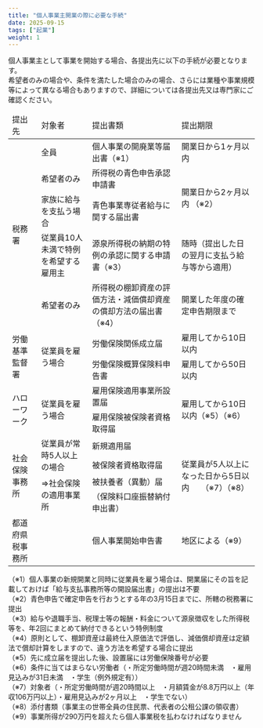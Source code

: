 ```yaml
---
title: "個人事業主開業の際に必要な手続"
date: 2025-09-15
tags: ["起業"]
weight: 1
---
```

<!-- 事業開始 -->

個人事業主として事業を開始する場合、各提出先に以下の手続が必要となります。<br>
希望者のみの場合や、条件を満たした場合のみの場合、さらには業種や事業規模等によって異なる場合もありますので、詳細については各提出先又は専門家にご確認ください。
<table>
<thead>
	<tr>
		<td>提出先</td>
		<td>対象者</td>
		<td>提出書類</td>
		<td>提出期限</td>
	</tr>
</thead>
	<tr>
		<td rowspan="5">税務署</td>
		<td>全員</td>
		<td>個人事業の開廃業等届出書（※1）</td>
		<td>開業日から1ヶ月以内</td>
	</tr>
	<tr>
		<td>希望者のみ</td>
		<td>所得税の青色申告承認申請書</td>
		<td rowspan="2">開業日から2ヶ月以内 （※2）</td>
	</tr>
	<tr>
		<td>家族に給与を支払う場合</td>
		<td>青色事業専従者給与に関する届出書</td>
	</tr>
	<tr>
		<td>従業員10人未満で特例を希望する雇用主</td>
		<td>源泉所得税の納期の特例の承認に関する申請書（※3）</td>
		<td>随時（提出した日の翌月に支払う給与等から適用）</td>
	</tr>
	<tr>
		<td>希望者のみ</td>
		<td>所得税の棚卸資産の評価方法・減価償却資産の償却方法の届出書（※4）</td>
		<td>開業した年度の確定申告期限まで</td>
	</tr>
	<tr>
		<td rowspan="2">労働基準監督署</td>
		<td rowspan="2">従業員を雇う場合</td>
		<td>労働保険関係成立届</td>
		<td>雇用してから10日以内</td>
	</tr>
	<tr>
		<td>労働保険概算保険料申告書</td>
		<td>雇用してから50日以内</td>
	</tr>
	<tr>
		<td rowspan="2">ハローワーク</td>
		<td rowspan="2">従業員を雇う場合</td>
		<td>雇用保険適用事業所設置届</td>
		<td rowspan="2">雇用してから10日以内（※5）（※6）</td>
	</tr>
	<tr>
		<td>雇用保険被保険者資格取得届</td>
	</tr>
	<tr>
		<td rowspan="4">社会保険事務所</td>
		<td rowspan="2">従業員が常時5人以上の場合</td>
		<td>新規適用届</td>
		<td rowspan="4">従業員が5人以上になった日から5日以内　　（※7）（※8）</td>
	</tr>
	<tr>
		<td>被保険者資格取得届</td>
	</tr>
	<tr>
		<td rowspan="2">⇒社会保険の適用事業所</td>
		<td>被扶養者（異動）届</td>
	</tr>
	<tr>
		<td>（保険料口座振替納付申出書）</td>
	</tr>
	<tr>
		<td>都道府県税事務所</td>
		<td></td>
		<td>個人事業開始申告書</td>
		<td>地区による（※9）</td>
	</tr>
</table>

（※1）個人事業の新規開業と同時に従業員を雇う場合は、開業届にその旨を記載しておけば「給与支払事務所等の開設届出書」の提出は不要<br>
（※2）青色申告で確定申告を行おうとする年の3月15日までに、所轄の税務署に提出<br>
（※3）給与や退職手当、税理士等の報酬・料金について源泉徴収をした所得税等を、年2回にまとめて納付できるという特例制度<br>
（※4）原則として、棚卸資産は最終仕入原価法で評価し、減価償却資産は定額法で償却計算をしますので、違う方法を希望する場合に提出<br>
（※5）先に成立届を提出した後、設置届には労働保険番号が必要<br>
（※6）条件に当てはまらない労働者（・所定労働時間が週20時間未満　・雇用見込みが31日未満　・学生（例外規定有））<br>
（※7）対象者（・所定労働時間が週20時間以上　・月額賃金が8.8万円以上（年収106万円以上）・雇用見込みが2ヶ月以上　・学生でない）<br>
（※8）添付書類（事業主の世帯全員の住民票、代表者の公租公課の領収書）<br>
（※9）事業所得が290万円を超えたら個人事業税を払わなければなりません<br>
